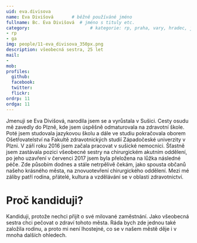 ```yaml
---
uid: eva.divisova
name: Eva Divišová       # běžně používáné jméno
fullname: Bc. Eva Divišová  # jméno s tituly etc.
category:                       # kategorie: rp, praha, vary, hradec, jmk, senat
- rp
- ga
img: people/11-eva_divisova_350px.png
description: všeobecná sestra, 25 let
mail:
- 
mob: 
profiles:
  github:
  facebook:
  twitter:
  flickr:
ordrp: 11
ordga: 11
---
```

Jmenuji se Eva Divišová, narodila jsem se a  vyrůstala v Sušici. Cesty osudu mě zavedly do Plzně, kde jsem úspěšně odmaturovala na zdravotní škole. Poté jsem studovala jazykovou školu a dále ve studiu pokračovala oborem Ošetřovatelství na Fakultě zdravotnických studií Západočeské univerzity v Plzni. V září roku 2016 jsem začala pracovat v sušické nemocnici. Šťastně jsem zastávala pozici všeobecné sestry na chirurgickém akutním oddělení, po jeho uzavření v červenci 2017 jsem byla přeložena na lůžka následné péče. Zde působím dodnes a stále netrpělivě čekám, jako spousta občanů našeho krásného města, na znovuotevření chirurgického oddělení. Mezi mé záliby patří rodina, přátelé, kultura a vzdělávání se v oblasti zdravotnictví. 

# Proč kandiduji?
Kandiduji, protože nechci přijít o své milované zaměstnání. Jako všeobecná sestra chci pečovat o zdraví tohoto města. Ráda bych zde jednou také založila rodinu, a proto mi není lhostejné, co se v našem městě děje i v mnoha dalších ohledech.
